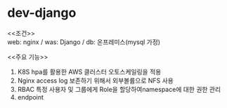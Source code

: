 # dev-django
<<조건>>  
web: nginx / was: Django / db: 온프레미스(mysql 가정)  
  
<<주요 기능>>  
1.	K8S hpa를 활용한 AWS 클러스터 오토스케일링을 적용  
2.	Nginx access log 보존하기 위해서 외부볼륨으로 NFS 사용  
3.	RBAC 특정 사용자 및 그룹에게 Role을 할당하여namespace에 대한 권한 관리  
4.	endpoint  
